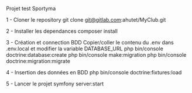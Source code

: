 Projet test Sportyma

1 - Cloner le repository
  git clone git@gitlab.com:ahutet/MyClub.git

2 - Installer les dependances
  composer install

3 - Création et connection BDD
Copier/coller le contenu du .env dans .env.local et modifier la variable DATABASE_URL
  php bin/console doctrine:database:create
  php bin/console make:migration
  php bin/console doctrine:migration:migrate

4 - Insertion des données en BDD
  php bin/console doctrine:fixtures:load

5 - Lancer le projet
  symfony server:start
